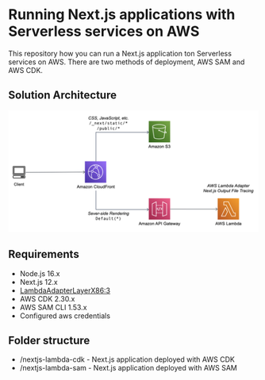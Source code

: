 # Running Next.js applications with Serverless services on AWS

This repository how you can run a Next.js application ton Serverless services on 
AWS. There are two methods of deployment, AWS SAM and AWS CDK.

## Solution Architecture
![Next.js Serverless Architecture](nextjs-serverless-architecture.png)

## Requirements
- Node.js 16.x
- Next.js 12.x
- [LambdaAdapterLayerX86:3](https://github.com/awslabs/aws-lambda-web-adapter)
- AWS CDK 2.30.x
- AWS SAM CLI 1.53.x
- Configured aws credentials

## Folder structure
- /nextjs-lambda-cdk - Next.js application deployed with AWS CDK
- /nextjs-lambda-sam - Next.js application deployed with AWS SAM
